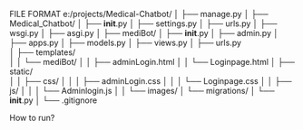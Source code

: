 FILE FORMAT
e:/projects/Medical-Chatbot/
│
├── manage.py
│
├── Medical_Chatbot/
│   ├── __init__.py
│   ├── settings.py
│   ├── urls.py
│   ├── wsgi.py
│   ├── asgi.py
│
├── mediBot/
│   ├── __init__.py
│   ├── admin.py
│   ├── apps.py
│   ├── models.py
│   ├── views.py
│   ├── urls.py        
│   ├── templates/       
│   │   └── mediBot/
│   │       ├── adminLogin.html
│   │       └── Loginpage.html
│   ├── static/          
│   │   ├── css/
│   │   │   ├── adminLogin.css
│   │   │   └── Loginpage.css
│   │   ├── js/
│   │   │   └── Adminlogin.js
│   │   └── images/
│   └── migrations/
│       └── __init__.py
│
└── .gitignore

How to run?

